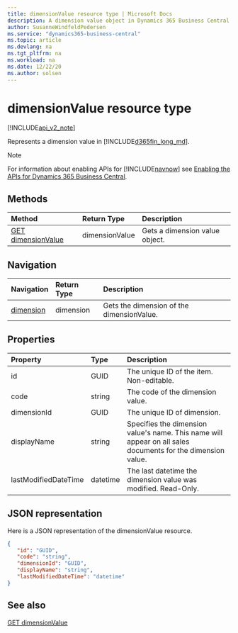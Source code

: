 ```yaml
---
title: dimensionValue resource type | Microsoft Docs
description: A dimension value object in Dynamics 365 Business Central.
author: SusanneWindfeldPedersen
ms.service: "dynamics365-business-central"
ms.topic: article
ms.devlang: na
ms.tgt_pltfrm: na
ms.workload: na
ms.date: 12/22/20
ms.author: solsen
---
```


# dimensionValue resource type

[!INCLUDE[api_v2_note](../../includes/api_v2_note.md)]

Represents a dimension value in [!INCLUDE[d365fin_long_md](../../includes/d365fin_long_md.md)].

> [!NOTE]  
> For information about enabling APIs for [!INCLUDE[navnow](../../includes/navnow_md.md)] see [Enabling the APIs for Dynamics 365 Business Central](../enabling-apis-for-dynamics-nav.md).

## Methods
| Method | Return Type|Description |
|:--------------------|:-----------|:-------------------------|
|[GET dimensionValue](../api/dynamics_dimensionValue_Get.md)|dimensionValue|Gets a dimension value object.|




## Navigation

| Navigation |Return Type| Description | 
 |:----------|:----------|:-----------------|
|[dimension](dynamics_dimension.md)|dimension |Gets the dimension of the dimensionValue.|


## Properties

| Property           | Type   |Description     |
|:-------------------|:-------|:---------------|
|id|GUID|The unique ID of the item. Non-editable.|
|code|string|The code of the dimension value.|
|dimensionId|GUID|The unique ID of dimension.|
|displayName|string|Specifies the dimension value's name. This name will appear on all sales documents for the dimension value.|
|lastModifiedDateTime|datetime|The last datetime the dimension value was modified. Read-Only.|


## JSON representation

Here is a JSON representation of the dimensionValue resource.


```json
{
   "id": "GUID",
   "code": "string",
   "dimensionId": "GUID",
   "displayName": "string",
   "lastModifiedDateTime": "datetime"
}
```
## See also

[GET dimensionValue](../api/dynamics_dimensionValue_Get.md)   

